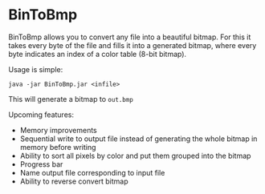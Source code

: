 BinToBmp
===========

BinToBmp allows you to convert any file into a beautiful bitmap. For this it takes every byte of the file and fills it into a generated bitmap, where every byte indicates an index of a color table (8-bit bitmap).

Usage is simple:

```shell
java -jar BinToBmp.jar <infile>
```

This will generate a bitmap to `out.bmp`

Upcoming features:

- Memory improvements
- Sequential write to output file instead of generating the whole bitmap in memory before writing
- Ability to sort all pixels by color and put them grouped into the bitmap
- Progress bar
- Name output file corresponding to input file
- Ability to reverse convert bitmap